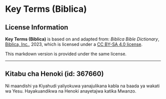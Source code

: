 # Key Terms (Biblica)

## License Information

**Key Terms (Biblica)** is based on and adapted from: _Biblica Bible Dictionary_, [Biblica, Inc.](https://www.biblica.com/), 2023, which is licensed under a [CC BY-SA 4.0 license](https://creativecommons.org/licenses/by-sa/4.0/legalcode.en).

This markdown version is provided under the same license.



--------------------------------

## Kitabu cha Henoki (id: 367660)

Ni maandishi ya Kiyahudi yaliyokuwa yanajulikana kabla na baada ya wakati wa Yesu. Hayakuandikwa na Henoki anayetajwa katika Mwanzo.


